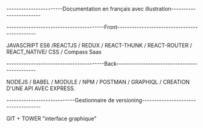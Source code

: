 

-----------------------Documentation en français avec illustration------------------------

----------------------------------------Front--------------------------------------------- 

JAVASCRIPT ES6 /REACTJS / REDUX / REACT-THUNK / REACT-ROUTER / REACT_NATIVE/ CSS / Compass Saas

----------------------------------------Back--------------------------------------------- 

NODEJS / BABEL / MODULE / NPM / POSTMAN / GRAPHIQL / CREATION D'UNE API AVEC EXPRESS.


----------------------------Gestionnaire de versioning------------------------------------ 

GIT + TOWER "interface graphique"